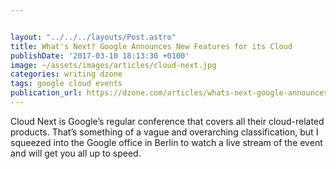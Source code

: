 ```yaml
---


layout: "../../../layouts/Post.astro"
title: What's Next? Google Announces New Features for its Cloud
publishDate: '2017-03-10 18:13:30 +0100'
image: ~/assets/images/articles/cloud-next.jpg
categories: writing dzone
tags: google cloud events
publication_url: https://dzone.com/articles/whats-next-google-announces-new-features-for-its-c
---
```


Cloud Next is Google’s regular conference that covers all their cloud-related products. That’s something of a vague and overarching classification, but I squeezed into the Google office in Berlin to watch a live stream of the event and will get you all up to speed.
